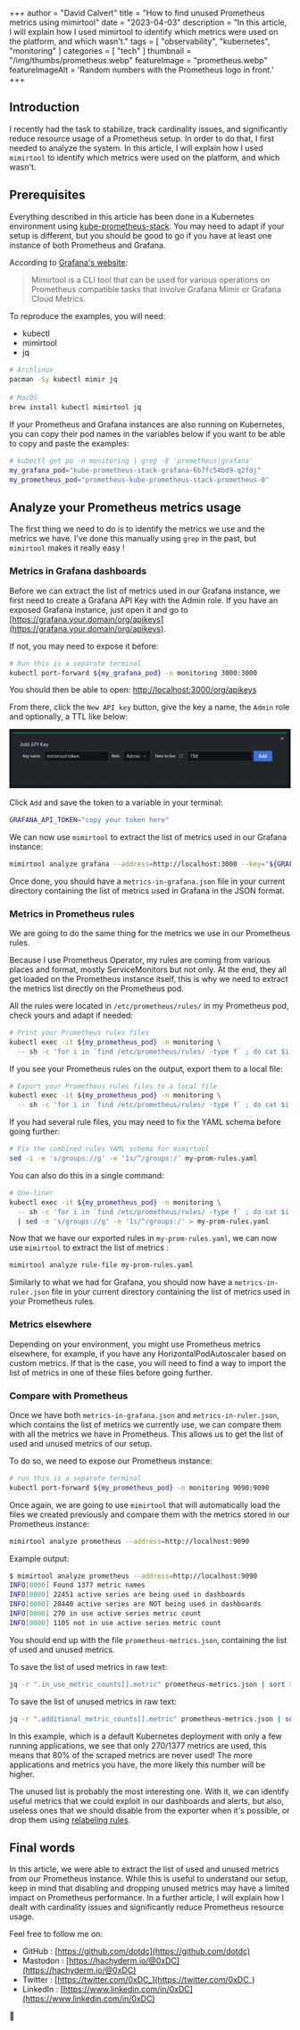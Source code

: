 +++
author = "David Calvert"
title = "How to find unused Prometheus metrics using mimirtool"
date = "2023-04-03"
description = "In this article, I will explain how I used mimirtool to identify which metrics were used on the platform, and which wasn't."
tags = [
    "observability", "kubernetes", "monitoring"
]
categories = [
    "tech"
]
thumbnail = "/img/thumbs/prometheus.webp"
featureImage = "prometheus.webp"
featureImageAlt = 'Random numbers with the Prometheus logo in front.'
+++

<!--more-->

## Introduction

I recently had the task to stabilize, track cardinality issues, and significantly reduce resource usage of a Prometheus setup. In order to do that, I first needed to analyze the system. In this article, I will explain how I used `mimirtool` to identify which metrics were used on the platform, and which wasn't.

## Prerequisites

Everything described in this article has been done in a Kubernetes environment using [kube-prometheus-stack](https://github.com/prometheus-community/helm-charts/tree/main/charts/kube-prometheus-stack). You may need to adapt if your setup is different, but you should be good to go if you have at least one instance of both Prometheus and Grafana.

According to [Grafana's website](https://grafana.com/docs/mimir/latest/operators-guide/tools/mimirtool/):

> Mimirtool is a CLI tool that can be used for various operations on Prometheus compatible tasks that involve Grafana Mimir or Grafana Cloud Metrics.

To reproduce the examples, you will need:

- kubectl
- mimirtool
- jq

```bash
# Archlinux
pacman -Sy kubectl mimir jq

# MacOS
brew install kubectl mimirtool jq
```

If your Prometheus and Grafana instances are also running on Kubernetes, you can copy their pod names in the variables below if you want to be able to copy and paste the examples:

```bash
# kubectl get po -n monitoring | grep -E 'prometheus|grafana'
my_grafana_pod="kube-prometheus-stack-grafana-6b7fc54bd9-q2fdj"
my_prometheus_pod="prometheus-kube-prometheus-stack-prometheus-0"
```

## Analyze your Prometheus metrics usage

The first thing we need to do is to identify the metrics we use and the metrics we have. I’ve done this manually using `grep` in the past, but `mimirtool` makes it really easy !

### Metrics in Grafana dashboards

Before we can extract the list of metrics used in our Grafana instance, we first need to create a Grafana API Key with the Admin role. If you have an exposed Grafana instance, just open it and go to [https://grafana.your.domain/org/apikeys](https://grafana.your.domain/org/apikeys).

If not, you may need to expose it before:

```bash
# Run this is a separate terminal
kubectl port-forward ${my_grafana_pod} -n monitoring 3000:3000
```

You should then be able to open: [http://localhost:3000/org/apikeys](http://localhost:3000/org/apikeys)

From there, click the `New API key` button, give the key a name, the `Admin` role and optionally, a TTL like below:

![Screenshot: Creation of a Grafana API Key](grafana-apikey.webp "Screenshot: Creation of a Grafana API Key.")

Click `Add` and save the token to a variable in your terminal:

```bash
GRAFANA_API_TOKEN="copy your token here"
```

We can now use `mimirtool` to extract the list of metrics used in our Grafana instance:

```bash
mimirtool analyze grafana --address=http://localhost:3000 --key="${GRAFANA_API_TOKEN}"
```

Once done, you should have a `metrics-in-grafana.json` file in your current directory containing the list of metrics used in Grafana in the JSON format.

### Metrics in Prometheus rules

We are going to do the same thing for the metrics we use in our Prometheus rules.

Because I use Prometheus Operator, my rules are coming from various places and format, mostly ServiceMonitors but not only. At the end, they all get loaded on the Prometheus instance itself, this is why we need to extract the metrics list directly on the Prometheus pod.

All the rules were located in `/etc/prometheus/rules/` in my Prometheus pod, check yours and adapt if needed:

```bash
# Print your Prometheus rules files
kubectl exec -it ${my_prometheus_pod} -n monitoring \
  -- sh -c 'for i in `find /etc/prometheus/rules/ -type f` ; do cat $i ; done'
```

If you see your Prometheus rules on the output, export them to a local file:

```bash
# Export your Prometheus rules files to a local file
kubectl exec -it ${my_prometheus_pod} -n monitoring \
  -- sh -c 'for i in `find /etc/prometheus/rules/ -type f` ; do cat $i ; done' > my-prom-rules.yaml
```

If you had several rule files, you may need to fix the YAML schema before going further:

```bash
# Fix the combined rules YAML schema for mimirtool
sed -i -e 's/groups://g' -e '1s/^/groups:/' my-prom-rules.yaml
```

You can also do this in a single command:

```bash
# One-liner
kubectl exec -it ${my_prometheus_pod} -n monitoring \
  -- sh -c 'for i in `find /etc/prometheus/rules/ -type f` ; do cat $i ; done' \
  | sed -e 's/groups://g' -e '1s/^/groups:/' > my-prom-rules.yaml
```

Now that we have our exported rules in `my-prom-rules.yaml`, we can now use `mimirtool` to extract the list of metrics :

```bash
mimirtool analyze rule-file my-prom-rules.yaml
```

Similarly to what we had for Grafana, you should now have a `metrics-in-ruler.json` file in your current directory containing the list of metrics used in your Prometheus rules.

### Metrics elsewhere

Depending on your environment, you might use Prometheus metrics elsewhere, for example, if you have any HorizontalPodAutoscaler based on custom metrics. If that is the case, you will need to find a way to import the list of metrics in one of these files before going further.

### Compare with Prometheus

Once we have both `metrics-in-grafana.json` and `metrics-in-ruler.json`, which contains the list of metrics we currently use, we can compare them with all the metrics we have in Prometheus. This allows us to get the list of used and unused metrics of our setup.

To do so, we need to expose our Prometheus instance:

```bash
# run this is a separate terminal
kubectl port-forward ${my_prometheus_pod} -n monitoring 9090:9090
```

Once again, we are going to use `mimirtool` that will automatically load the files we created previously and compare them with the metrics stored in our Prometheus instance:

```bash
mimirtool analyze prometheus --address=http://localhost:9090
```

Example output:

```bash
$ mimirtool analyze prometheus --address=http://localhost:9090
INFO[0000] Found 1377 metric names
INFO[0000] 22451 active series are being used in dashboards
INFO[0000] 28440 active series are NOT being used in dashboards
INFO[0000] 270 in use active series metric count
INFO[0000] 1105 not in use active series metric count
```

You should end up with the file `prometheus-metrics.json`, containing the list of used and unused metrics.

To save the list of used metrics in raw text:

```bash
jq -r ".in_use_metric_counts[].metric" prometheus-metrics.json | sort > used_metrics.txt
```

To save the list of unused metrics in raw text:

```bash
jq -r ".additional_metric_counts[].metric" prometheus-metrics.json | sort > unused_metrics.txt
```

In this example, which is a default Kubernetes deployment with only a few running applications, we see that only 270/1377 metrics are used, this means that 80% of the scraped metrics are never used! The more applications and metrics you have, the more likely this number will be higher.

The unused list is probably the most interesting one. With it, we can identify useful metrics that we could exploit in our dashboards and alerts, but also, useless ones that we should disable from the exporter when it's possible, or drop them using [relabeling rules](https://grafana.com/blog/2022/03/21/how-relabeling-in-prometheus-works/).

## Final words

In this article, we were able to extract the list of used and unused metrics from our Prometheus instance. While this is useful to understand our setup, keep in mind that disabling and dropping unused metrics may have a limited impact on Prometheus performance. In a further article, I will explain how I dealt with cardinality issues and significantly reduce Prometheus resource usage.

Feel free to follow me on:

- GitHub : [https://github.com/dotdc](https://github.com/dotdc)
- Mastodon : [https://hachyderm.io/@0xDC](https://hachyderm.io/@0xDC)
- Twitter : [https://twitter.com/0xDC_](https://twitter.com/0xDC_)
- LinkedIn : [https://www.linkedin.com/in/0xDC](https://www.linkedin.com/in/0xDC)

👋
